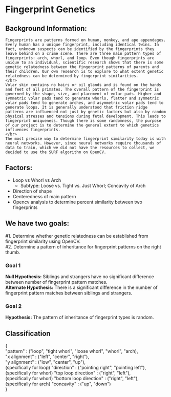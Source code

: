 # Fingerprint Genetics
## Background Information:
    Fingerprints are patterns formed on human, monkey, and ape appendages. Every human has a unique fingerprint, including identical twins. In fact, unknown suspects can be identified by the fingerprints they leave behind on a crime scene. There are three main pattern types of fingerprints: arch, whorl, and loop. Even though fingerprints are unique to an individual, scientific research shows that there is some genetic relatedness between the fingerprint patterns of parents and their children. Our own research is to explore to what extent genetic relatedness can be determined by fingerprint similarities.
    </br>
    Volar skin contains no hairs or oil glands and is found on the hands and feet of all primates. The overall pattern of the fingerprint is governed by the shape, size, and placement of volar pads. Higher and symmetric volar pads tend to generate whorls, flatter and symmetric volar pads tend to generate arches, and asymmetric volar pads tend to generate loops. It is generally understood that friction ridge patterns are influenced not just by genetic factors but also by random physical stresses and tensions during fetal development. This leads to fingerprint uniqueness. Though there is some randomness, the purpose of our project is to determine the general extent to which genetics influences fingerprints.
    </br>
    The most precise way to determine fingerprint similarity today is with neural networks. However, since neural networks require thousands of data to train, which we did not have the resources to collect, we decided to use the SURF algorithm on OpenCV.
## Factors: 
* Loop vs Whorl vs Arch
  * Subtype: Loose vs. Tight vs. Just Whorl; Concavity of Arch
* Direction of shape
* Centeredness of main pattern
* Opencv analysis to determine percent similarity between two fingerprints
## We have two goals: 
#1. Determine whether genetic relatedness can be established from fingerprint similarity using OpenCV. </br>
#2. Determine a pattern of inheritance for fingerprint patterns on the right thumb.
### Goal 1
**Null Hypothesis:** Siblings and strangers have no significant difference between number of fingerprint pattern matches. </br>
**Alternate Hypothesis:** There is a significant difference in the number of fingerprint pattern matches between siblings and strangers. 
### Goal 2
**Hypothesis:** The pattern of inheritance of fingerprint types is random.
## Classification
{ </br>
    "pattern" : ("loop", "tight whorl", "loose whorl", "whorl", "arch), </br>
    "x alignment" : ("left", "center", "right"), </br>
    "y alignment" : ("low", "center", "up"), </br> 
    (specifically for loop) "direction" : ("pointing right", "pointing left"), </br>
    (specifically for whorl) "top loop direction" : ("right", "left"), </br>
    (specifically for whorl) "bottom loop direction" : ("right", "left"), </br>
    (specifically for arch) "concavity" : ("up", "down") 
</br> }
